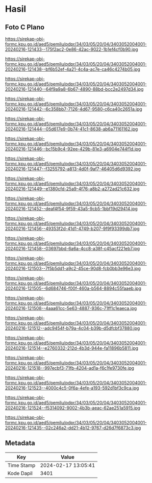 # Hasil

## Foto C Plano

https://sirekap-obj-formc.kpu.go.id/aed5/pemilu/pdpr/34/03/05/20/04/3403052004001-20240216-121433--175f2ac2-0e86-42ac-9022-1b1ef4cf0b90.jpg

https://sirekap-obj-formc.kpu.go.id/aed5/pemilu/pdpr/34/03/05/20/04/3403052004001-20240216-121438--bf6b52ef-4a21-4c4a-ac7e-ca46c4274b05.jpg

https://sirekap-obj-formc.kpu.go.id/aed5/pemilu/pdpr/34/03/05/20/04/3403052004001-20240216-121440--64f9a9a8-6b67-4890-88bd-bcc2e2497d34.jpg

https://sirekap-obj-formc.kpu.go.id/aed5/pemilu/pdpr/34/03/05/20/04/3403052004001-20240216-121442--6c358bb7-7126-4d67-9580-c6ca40c2651a.jpg

https://sirekap-obj-formc.kpu.go.id/aed5/pemilu/pdpr/34/03/05/20/04/3403052004001-20240216-121444--05d617e9-0b74-41c1-8638-ab6a71161162.jpg

https://sirekap-obj-formc.kpu.go.id/aed5/pemilu/pdpr/34/03/05/20/04/3403052004001-20240216-121446--bc15b9c4-92ee-429b-81e3-a6904e744f1d.jpg

https://sirekap-obj-formc.kpu.go.id/aed5/pemilu/pdpr/34/03/05/20/04/3403052004001-20240216-121447--f3255792-a813-4d0f-9af7-46405d6d9392.jpg

https://sirekap-obj-formc.kpu.go.id/aed5/pemilu/pdpr/34/03/05/20/04/3403052004001-20240216-121449--e1380cfd-25a9-4f76-a8b2-a272ad21c632.jpg

https://sirekap-obj-formc.kpu.go.id/aed5/pemilu/pdpr/34/03/05/20/04/3403052004001-20240216-121452--deaf4f54-9f59-43a5-9cb5-1bbf19d29414.jpg

https://sirekap-obj-formc.kpu.go.id/aed5/pemilu/pdpr/34/03/05/20/04/3403052004001-20240216-121456--49353f2d-41d1-4749-b207-9f9f93399db7.jpg

https://sirekap-obj-formc.kpu.go.id/aed5/pemilu/pdpr/34/03/05/20/04/3403052004001-20240216-121458--03697bbd-6a6a-4cc8-a38f-c45acf221eb7.jpg

https://sirekap-obj-formc.kpu.go.id/aed5/pemilu/pdpr/34/03/05/20/04/3403052004001-20240216-121503--7f5b5dd1-a9c2-45ce-90d8-fcb0bb3e96e3.jpg

https://sirekap-obj-formc.kpu.go.id/aed5/pemilu/pdpr/34/03/05/20/04/3403052004001-20240216-121505--6d684746-f00f-460a-b564-8894c55faaeb.jpg

https://sirekap-obj-formc.kpu.go.id/aed5/pemilu/pdpr/34/03/05/20/04/3403052004001-20240216-121508--4aaa61cc-5e63-4887-936c-71ff1c1eaeca.jpg

https://sirekap-obj-formc.kpu.go.id/aed5/pemilu/pdpr/34/03/05/20/04/3403052004001-20240216-121512--adc9454f-b79a-4c04-b39b-d5dfcbf37880.jpg

https://sirekap-obj-formc.kpu.go.id/aed5/pemilu/pdpr/34/03/05/20/04/3403052004001-20240216-121514--e2760332-212d-4b3d-944e-fa11896b5811.jpg

https://sirekap-obj-formc.kpu.go.id/aed5/pemilu/pdpr/34/03/05/20/04/3403052004001-20240216-121518--997ecbf3-71fb-4204-ad1a-f6c1fe9730fe.jpg

https://sirekap-obj-formc.kpu.go.id/aed5/pemilu/pdpr/34/03/05/20/04/3403052004001-20240216-121523--4000c4c5-0f6a-4efe-a193-592d1bf3c9ca.jpg

https://sirekap-obj-formc.kpu.go.id/aed5/pemilu/pdpr/34/03/05/20/04/3403052004001-20240216-121524--f5314092-9002-4b3b-aeac-62ae251a5915.jpg

https://sirekap-obj-formc.kpu.go.id/aed5/pemilu/pdpr/34/03/05/20/04/3403052004001-20240216-121435--02c246a2-dd21-4b12-9767-d26d7f6873c3.jpg


## Metadata

| Key        | Value               |
| ---------- | ------------------- |
| Time Stamp | 2024-02-17 13:05:41 |
| Kode Dapil | 3401                |



